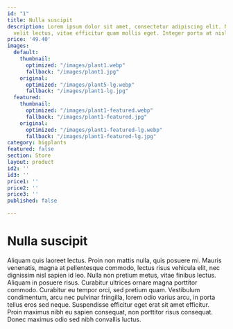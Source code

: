 ```yaml
---
id: "1"
title: Nulla suscipit
description: Lorem ipsum dolor sit amet, consectetur adipiscing elit. Nulla suscipit
  velit lectus, vitae efficitur quam mollis eget. Integer porta at nisl eget tincidunt.
price: '49.40'
images:
  default:
    thumbnail:
      optimized: "/images/plant1.webp"
      fallback: "/images/plant1.jpg"
    original:
      optimized: "/images/plant5-lg.webp"
      fallback: "/images/plant1-lg.jpg"
  featured:
    thumbnail:
      optimized: "/images/plant1-featured.webp"
      fallback: "/images/plant1-featured.jpg"
    original:
      optimized: "/images/plant1-featured-lg.webp"
      fallback: "/images/plant1-featured-lg.jpg"
category: bigplants
featured: false
section: Store
layout: product
id2: ''
id3: ''
price1: ''
price2: ''
price3: ''
published: false

---
```

# Nulla suscipit

Aliquam quis laoreet lectus. Proin non mattis nulla, quis posuere mi. Mauris venenatis, magna at pellentesque commodo, lectus risus vehicula elit, nec dignissim nisl sapien id leo. Nulla non pretium metus, vitae finibus lectus. Aliquam in posuere risus. Curabitur ultrices ornare magna porttitor commodo. Curabitur eu tempor orci, sed pretium quam. Vestibulum condimentum, arcu nec pulvinar fringilla, lorem odio varius arcu, in porta tellus eros sed neque. Suspendisse efficitur eget erat sit amet efficitur. Proin maximus nibh eu sapien consequat, non porttitor risus consequat. Donec maximus odio sed nibh convallis luctus.